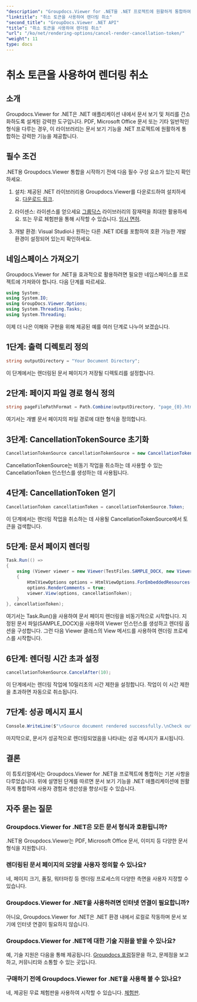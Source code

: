```yaml
---
"description": "Groupdocs.Viewer for .NET을 .NET 프로젝트에 원활하게 통합하여 효율적으로 문서를 볼 수 있습니다."
"linktitle": "취소 토큰을 사용하여 렌더링 취소"
"second_title": "GroupDocs.Viewer .NET API"
"title": "취소 토큰을 사용하여 렌더링 취소"
"url": "/ko/net/rendering-options/cancel-render-cancellation-token/"
"weight": 11
type: docs
---
```

# 취소 토큰을 사용하여 렌더링 취소

## 소개
Groupdocs.Viewer for .NET은 .NET 애플리케이션 내에서 문서 보기 및 처리를 간소화하도록 설계된 강력한 도구입니다. PDF, Microsoft Office 문서 또는 기타 일반적인 형식을 다루는 경우, 이 라이브러리는 문서 보기 기능을 .NET 프로젝트에 원활하게 통합하는 강력한 기능을 제공합니다.
## 필수 조건
.NET용 Groupdocs.Viewer 통합을 시작하기 전에 다음 필수 구성 요소가 있는지 확인하세요.
1. 설치: 제공된 .NET 라이브러리용 Groupdocs.Viewer를 다운로드하여 설치하세요. [다운로드 링크](https://releases.groupdocs.com/viewer/net/).
   
2. 라이센스: 라이센스를 얻으세요 [그룹닥스](https://purchase.groupdocs.com/buy) 라이브러리의 잠재력을 최대한 활용하세요. 또는 무료 체험판을 통해 시작할 수 있습니다. [임시 면허](https://purchase.groupdocs.com/temporary-license/).
   
3. 개발 환경: Visual Studio나 원하는 다른 .NET IDE를 포함하여 호환 가능한 개발 환경이 설정되어 있는지 확인하세요.

## 네임스페이스 가져오기
Groupdocs.Viewer for .NET을 효과적으로 활용하려면 필요한 네임스페이스를 프로젝트에 가져와야 합니다. 다음 단계를 따르세요.

```csharp
using System;
using System.IO;
using GroupDocs.Viewer.Options;
using System.Threading.Tasks;
using System.Threading;
```

이제 더 나은 이해와 구현을 위해 제공된 예를 여러 단계로 나누어 보겠습니다.
## 1단계: 출력 디렉토리 정의
```csharp
string outputDirectory = "Your Document Directory";
```
이 단계에서는 렌더링된 문서 페이지가 저장될 디렉토리를 설정합니다.
## 2단계: 페이지 파일 경로 형식 정의
```csharp
string pageFilePathFormat = Path.Combine(outputDirectory, "page_{0}.html");
```
여기서는 개별 문서 페이지의 파일 경로에 대한 형식을 정의합니다.
## 3단계: CancellationTokenSource 초기화
```csharp
CancellationTokenSource cancellationTokenSource = new CancellationTokenSource();
```
CancellationTokenSource는 비동기 작업을 취소하는 데 사용할 수 있는 CancellationToken 인스턴스를 생성하는 데 사용됩니다.
## 4단계: CancellationToken 얻기
```csharp
CancellationToken cancellationToken = cancellationTokenSource.Token;
```
이 단계에서는 렌더링 작업을 취소하는 데 사용될 CancellationTokenSource에서 토큰을 검색합니다.
## 5단계: 문서 페이지 렌더링
```csharp
Task.Run(() =>
{
    using (Viewer viewer = new Viewer(TestFiles.SAMPLE_DOCX, new ViewerSettings(new GroupDocs.Viewer.Logging.ConsoleLogger())))
    {
        HtmlViewOptions options = HtmlViewOptions.ForEmbeddedResources(pageFilePathFormat);
        options.RenderComments = true;
        viewer.View(options, cancellationToken);
    }
}, cancellationToken);
```
여기서는 Task.Run()을 사용하여 문서 페이지 렌더링을 비동기적으로 시작합니다. 지정된 문서 파일(SAMPLE_DOCX)을 사용하여 Viewer 인스턴스를 생성하고 렌더링 옵션을 구성합니다. 그런 다음 Viewer 클래스의 View 메서드를 사용하여 렌더링 프로세스를 시작합니다.
## 6단계: 렌더링 시간 초과 설정
```csharp
cancellationTokenSource.CancelAfter(10);
```
이 단계에서는 렌더링 작업에 10밀리초의 시간 제한을 설정합니다. 작업이 이 시간 제한을 초과하면 자동으로 취소됩니다.
## 7단계: 성공 메시지 표시
```csharp
Console.WriteLine($"\nSource document rendered successfully.\nCheck output in {outputDirectory}.");
```
마지막으로, 문서가 성공적으로 렌더링되었음을 나타내는 성공 메시지가 표시됩니다.

## 결론
이 튜토리얼에서는 Groupdocs.Viewer for .NET을 프로젝트에 통합하는 기본 사항을 다루었습니다. 위에 설명된 단계를 따르면 문서 보기 기능을 .NET 애플리케이션에 원활하게 통합하여 사용자 경험과 생산성을 향상시킬 수 있습니다.
## 자주 묻는 질문
### Groupdocs.Viewer for .NET은 모든 문서 형식과 호환됩니까?
.NET용 Groupdocs.Viewer는 PDF, Microsoft Office 문서, 이미지 등 다양한 문서 형식을 지원합니다.
### 렌더링된 문서 페이지의 모양을 사용자 정의할 수 있나요?
네, 페이지 크기, 품질, 워터마킹 등 렌더링 프로세스의 다양한 측면을 사용자 지정할 수 있습니다.
### Groupdocs.Viewer for .NET을 사용하려면 인터넷 연결이 필요합니까?
아니요, Groupdocs.Viewer for .NET은 .NET 환경 내에서 로컬로 작동하며 문서 보기에 인터넷 연결이 필요하지 않습니다.
### Groupdocs.Viewer for .NET에 대한 기술 지원을 받을 수 있나요?
예, 기술 지원은 다음을 통해 제공됩니다. [Groupdocs 포럼](https://forum.groupdocs.com/c/viewer/9)질문을 하고, 문제점을 보고하고, 커뮤니티와 소통할 수 있는 곳입니다.
### 구매하기 전에 Groupdocs.Viewer for .NET을 사용해 볼 수 있나요?
네, 제공된 무료 체험판을 사용하여 시작할 수 있습니다. [체험판](https://releases.groupdocs.com/).